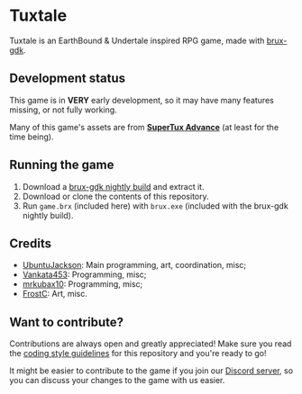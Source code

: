 # Tuxtale
Tuxtale is an EarthBound & Undertale inspired RPG game, made with [brux-gdk](https://github.com/KelvinShadewing/brux-gdk).

## Development status
This game is in **VERY** early development, so it may have many features missing, or not fully working.

Many of this game's assets are from **[SuperTux Advance](https://github.com/kelvinshadewing/supertux-advance)** (at least for the time being).

## Running the game
1. Download a [brux-gdk nightly build](http://kelvinshadewing.net/dl/brux-nightly.zip) and extract it.
2. Download or clone the contents of this repository.
3. Run `game.brx` (included here) with `brux.exe` (included with the brux-gdk nightly build).

## Credits
- [UbuntuJackson](https://github.com/UbuntuJackson): Main programming, art, coordination, misc;
- [Vankata453](https://github.com/Vankata453): Programming, misc;
- [mrkubax10](https://github.com/mrkubax10): Programming, misc;
- [FrostC](https://github.com/Frostwithasideofsalt): Art, misc.

## Want to contribute?
Contributions are always open and greatly appreciated! Make sure you read the [coding style guidelines](/doc/CODING_STYLE.md) for this repository and you're ready to go!

It might be easier to contribute to the game if you join our [Discord server](https://discord.gg/TxCGGNqgzm), so you can discuss your changes to the game with us easier. 
